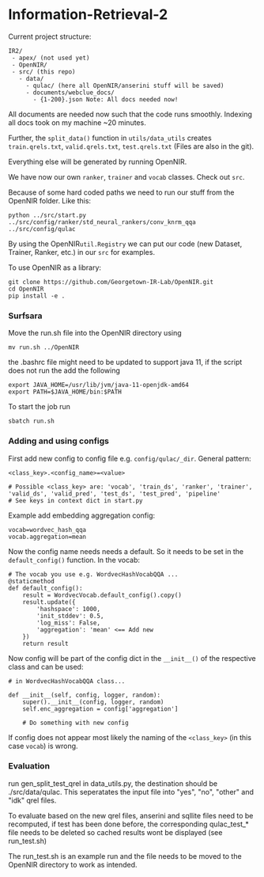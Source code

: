 # Information-Retrieval-2

Current project structure:
```
IR2/
 - apex/ (not used yet)
 - OpenNIR/
 - src/ (this repo)
   - data/
     - qulac/ (here all OpenNIR/anserini stuff will be saved)
     - documents/webclue_docs/
       - {1-200}.json Note: All docs needed now!
```

All documents are needed now such that the code runs smoothly. Indexing all docs took on my machine ~20 minutes. 

Further, the `split_data()` function in `utils/data_utils` creates `train.qrels.txt`, `valid.qrels.txt`, `test.qrels.txt` (Files are also in the git).

Everything else will be generated by running OpenNIR.

We have now our own `ranker`, `trainer` and `vocab` classes. Check out `src`. 

Because of some hard coded paths we need to run our stuff from the OpenNIR folder. Like this:
``` 
python ../src/start.py ../src/config/ranker/std_neural_rankers/conv_knrm_qqa ../src/config/qulac
```
By using the OpenNIR`util.Registry` we can put our code (new Dataset, Trainer, Ranker, etc.) in our `src` for examples.

To use OpenNIR as a library:
```
git clone https://github.com/Georgetown-IR-Lab/OpenNIR.git
cd OpenNIR
pip install -e .
```
### Surfsara

Move the run.sh file into the OpenNIR directory using

```
mv run.sh ../OpenNIR
```

the .bashrc file might need to be updated to support java 11, if the script does not run the add the following
```
export JAVA_HOME=/usr/lib/jvm/java-11-openjdk-amd64
export PATH=$JAVA_HOME/bin:$PATH
```

To start the job run
```
sbatch run.sh
```

### Adding and using configs
First add new config to config file e.g. `config/qulac/_dir`. General pattern:
```
<class_key>.<config_name>=<value>

# Possible <class_key> are: 'vocab', 'train_ds', 'ranker', 'trainer', 'valid_ds', 'valid_pred', 'test_ds', 'test_pred', 'pipeline'
# See keys in context dict in start.py
```
Example add embedding aggregation config:
```
vocab=wordvec_hash_qqa
vocab.aggregation=mean
```
Now the config name needs needs a default. So it needs to be set in the `default_config()` function. In the vocab:
```
# The vocab you use e.g. WordvecHashVocabQQA ...
@staticmethod
def default_config():
    result = WordvecVocab.default_config().copy()
    result.update({
        'hashspace': 1000,
        'init_stddev': 0.5,
        'log_miss': False,
        'aggregation': 'mean' <== Add new
    })
    return result
``` 
Now config will be part of the config dict in the `__init__()` of the respective class and can be used:
```
# in WordvecHashVocabQQA class...

def __init__(self, config, logger, random):
    super().__init__(config, logger, random)
    self.enc_aggregation = config['aggregation']

    # Do something with new config
```
If config does not appear most likely the naming of the `<class_key>` (in this case `vocab`) is wrong.

### Evaluation
run gen_split_test_qrel in data_utils.py, the destination should be ./src/data/qulac. This seperatates the input file into "yes", "no", "other" and "idk" qrel files.

To evaluate based on the new qrel files, anserini and sqllite files need to be recomputed, if test has been done before, the corresponding qulac_test_* file needs to be deleted so cached results wont be displayed (see run_test.sh)

The run_test.sh is an example run and the file needs to be moved to the OpenNIR directory to work as intended.
